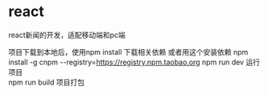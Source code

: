 # react
react新闻的开发，适配移动端和pc端

项目下载到本地后，使用npm  install 下载相关依赖
或者用这个安装依赖
npm install -g cnpm --registry=https://registry.npm.taobao.org 
npm run dev  运行项目  
npm run build  项目打包
